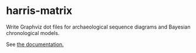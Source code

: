 # harris-matrix
Write Graphviz dot files for archaeological sequence diagrams and Bayesian chronological models.

See [the documentation.](https://www.tsdye2.com/harris-matrix/site/doc/hm.html)
